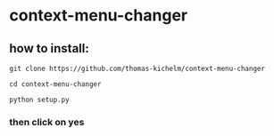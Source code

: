 # context-menu-changer

## how to install:
````shell
git clone https://github.com/thomas-kichelm/context-menu-changer
````
```shell
cd context-menu-changer
```
```shell
python setup.py
```

### then click on yes

